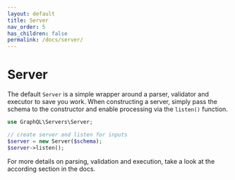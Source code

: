 ```yaml
---
layout: default
title: Server
nav_order: 5
has_children: false
permalink: /docs/server/
---
```

# Server
The default `Server` is a simple wrapper around a parser, validator and executor to save you work. 
When constructing a server, simply pass the schema to the constructor and enable processing via the `listen()` function.

```php
use GraphQL\Servers\Server;

// create server and listen for inputs
$server = new Server($schema);
$server->listen();
```

For more details on parsing, validation and execution, take a look at the according section in the docs.